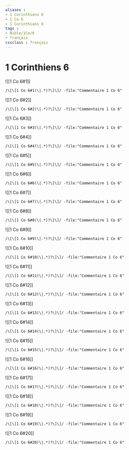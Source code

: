 ```yaml
---
aliases : 
- 1 Corinthiens 6
- 1 Co 6
- 1 Corinthians 6
tags : 
- Bible/1Co/6
- français
cssclass : français
---
```


# 1 Corinthiens 6

![[1 Co 6#1]]

```query
/\[\[1 Co 6#1(\|.*)?\]\]/ -file:"Commentaire 1 Co 6"
```

![[1 Co 6#2]]

```query
/\[\[1 Co 6#2(\|.*)?\]\]/ -file:"Commentaire 1 Co 6"
```

![[1 Co 6#3]]

```query
/\[\[1 Co 6#3(\|.*)?\]\]/ -file:"Commentaire 1 Co 6"
```

![[1 Co 6#4]]

```query
/\[\[1 Co 6#4(\|.*)?\]\]/ -file:"Commentaire 1 Co 6"
```

![[1 Co 6#5]]

```query
/\[\[1 Co 6#5(\|.*)?\]\]/ -file:"Commentaire 1 Co 6"
```

![[1 Co 6#6]]

```query
/\[\[1 Co 6#6(\|.*)?\]\]/ -file:"Commentaire 1 Co 6"
```

![[1 Co 6#7]]

```query
/\[\[1 Co 6#7(\|.*)?\]\]/ -file:"Commentaire 1 Co 6"
```

![[1 Co 6#8]]

```query
/\[\[1 Co 6#8(\|.*)?\]\]/ -file:"Commentaire 1 Co 6"
```

![[1 Co 6#9]]

```query
/\[\[1 Co 6#9(\|.*)?\]\]/ -file:"Commentaire 1 Co 6"
```

![[1 Co 6#10]]

```query
/\[\[1 Co 6#10(\|.*)?\]\]/ -file:"Commentaire 1 Co 6"
```

![[1 Co 6#11]]

```query
/\[\[1 Co 6#11(\|.*)?\]\]/ -file:"Commentaire 1 Co 6"
```

![[1 Co 6#12]]

```query
/\[\[1 Co 6#12(\|.*)?\]\]/ -file:"Commentaire 1 Co 6"
```

![[1 Co 6#13]]

```query
/\[\[1 Co 6#13(\|.*)?\]\]/ -file:"Commentaire 1 Co 6"
```

![[1 Co 6#14]]

```query
/\[\[1 Co 6#14(\|.*)?\]\]/ -file:"Commentaire 1 Co 6"
```

![[1 Co 6#15]]

```query
/\[\[1 Co 6#15(\|.*)?\]\]/ -file:"Commentaire 1 Co 6"
```

![[1 Co 6#16]]

```query
/\[\[1 Co 6#16(\|.*)?\]\]/ -file:"Commentaire 1 Co 6"
```

![[1 Co 6#17]]

```query
/\[\[1 Co 6#17(\|.*)?\]\]/ -file:"Commentaire 1 Co 6"
```

![[1 Co 6#18]]

```query
/\[\[1 Co 6#18(\|.*)?\]\]/ -file:"Commentaire 1 Co 6"
```

![[1 Co 6#19]]

```query
/\[\[1 Co 6#19(\|.*)?\]\]/ -file:"Commentaire 1 Co 6"
```

![[1 Co 6#20]]

```query
/\[\[1 Co 6#20(\|.*)?\]\]/ -file:"Commentaire 1 Co 6"
```

